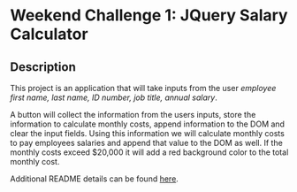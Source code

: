 # Weekend Challenge 1: JQuery Salary Calculator

## Description

This project is an application that will take inputs from the user _employee first name, last name, ID number, job title, annual salary_.

A button will collect the information from the users inputs, store the information to calculate monthly costs, append information to the DOM and clear the input fields. Using this information we will calculate monthly costs to pay employees salaries and append that value to the DOM as well. If the monthly costs exceed $20,000 it will add a red background color to the total monthly cost. 

Additional README details can be found [here](https://github.com/PrimeAcademy/readme-template/blob/master/README.md).
